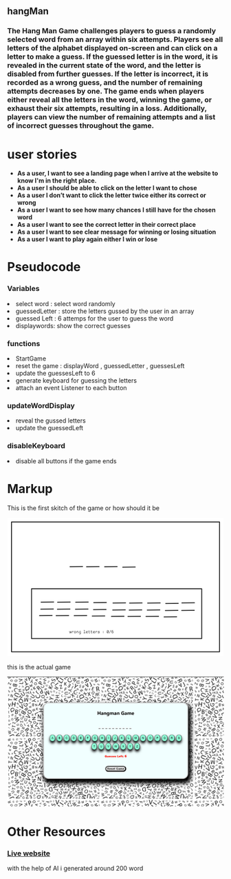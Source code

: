 ## hangMan
<h3>The Hang Man Game challenges players to guess a randomly selected word from an array within six attempts. Players see all letters of the alphabet displayed on-screen and can click on a letter to make a guess. If the guessed letter is in the word, it is revealed in the current state of the word, and the letter is disabled from further guesses. If the letter is incorrect, it is recorded as a wrong guess, and the number of remaining attempts decreases by one. The game ends when players either reveal all the letters in the word, winning the game, or exhaust their six attempts, resulting in a loss. Additionally, players can view the number of remaining attempts and a list of incorrect guesses throughout the game. </h3>


<h1>user stories</h1>
<ul><strong>
<li>As a user, I want to see a landing page when I arrive at the website to know I'm in the right place.</li>
<li>As a user I should be able to click on the letter I want to chose </li>
<li>As a user I don’t want to click the letter twice either its correct or wrong </li>
<li>As a user I want to see how many chances I still have for the chosen word </li>
<li>As a user I want to see the correct letter in their correct place </li>
<li>As a user I want to see clear message for winning or losing situation </li>
<li>As a user I want to play again either I win or lose </li>
</strong>
</ul>
<h1>Pseudocode </h1>
<h3> Variables</h3>
<li>select word : select word randomly</li>
<li>guessedLetter : store the letters gussed by the user in an array</li>
<li>guessed Left : 6 attemps for the user to guess the word</li>
<li>displaywords: show the correct guesses </li>
<h3>functions</h3>
<li>StartGame</li>
<li>reset the game : displayWord , guessedLetter , guessesLeft</li>
<li>update the guessesLeft to 6</li>
<li>generate keyboard for guessing the letters</li>
<li>attach an event Listener to each button</li>
<h3>updateWordDisplay</h3>
<li>reveal the gussed letters</li>
<li>update the guessedLeft</li>
<h3>disableKeyboard</h3>
<li>disable all buttons if the game ends</li>

<h1>Markup</h1>
<p>This is the first skitch of the game or how should it be </p>
<img src="/planning/markup.png">

<p>this is the actual game </p>
<img src= "/planning/FinalLook.png">



<h1>Other Resources</h1>
<h3><a href="https://muhannedo.github.io/HangMan/">Live website</a> </h3>
<p>with the help of AI i generated around 200 word  </p>
